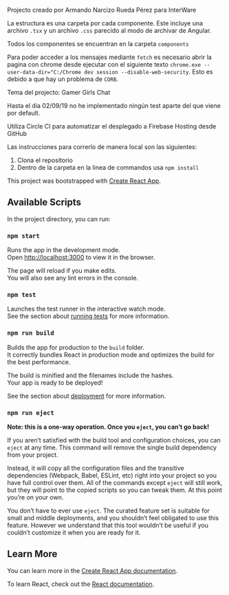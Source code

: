 Projecto creado por Armando Narcizo Rueda Pérez para InterWare

La estructura es una carpeta por cada componente. Este incluye una archivo `.tsx` y un archivo `.css` parecido al modo de archivar de Angular.

Todos los componentes se encuentran en la carpeta `components`

Para poder acceder a los mensajes mediante `fetch` es necesario abrir la pagina con chrome desde ejecutar con el siguiente texto `chrome.exe --user-data-dir="C:/Chrome dev session --disable-web-security`. Esto es debido a que hay un problema de `CORB`.

Tema del projecto: Gamer Girls Chat

Hasta el dia 02/09/19 no he implementado ningún test aparte del que viene por default.

Utiliza Circle CI para automatizar el desplegado a Firebase Hosting desde GitHub

Las instrucciones para correrlo de manera local son las siguientes:

1. Clona el repositorio
2. Dentro de la carpeta en la linea de commandos usa `npm install`

This project was bootstrapped with [Create React App](https://github.com/facebook/create-react-app).

## Available Scripts

In the project directory, you can run:

### `npm start`

Runs the app in the development mode.<br>
Open [http://localhost:3000](http://localhost:3000) to view it in the browser.

The page will reload if you make edits.<br>
You will also see any lint errors in the console.

### `npm test`

Launches the test runner in the interactive watch mode.<br>
See the section about [running tests](https://facebook.github.io/create-react-app/docs/running-tests) for more information.

### `npm run build`

Builds the app for production to the `build` folder.<br>
It correctly bundles React in production mode and optimizes the build for the best performance.

The build is minified and the filenames include the hashes.<br>
Your app is ready to be deployed!

See the section about [deployment](https://facebook.github.io/create-react-app/docs/deployment) for more information.

### `npm run eject`

**Note: this is a one-way operation. Once you `eject`, you can’t go back!**

If you aren’t satisfied with the build tool and configuration choices, you can `eject` at any time. This command will remove the single build dependency from your project.

Instead, it will copy all the configuration files and the transitive dependencies (Webpack, Babel, ESLint, etc) right into your project so you have full control over them. All of the commands except `eject` will still work, but they will point to the copied scripts so you can tweak them. At this point you’re on your own.

You don’t have to ever use `eject`. The curated feature set is suitable for small and middle deployments, and you shouldn’t feel obligated to use this feature. However we understand that this tool wouldn’t be useful if you couldn’t customize it when you are ready for it.

## Learn More

You can learn more in the [Create React App documentation](https://facebook.github.io/create-react-app/docs/getting-started).

To learn React, check out the [React documentation](https://reactjs.org/).
